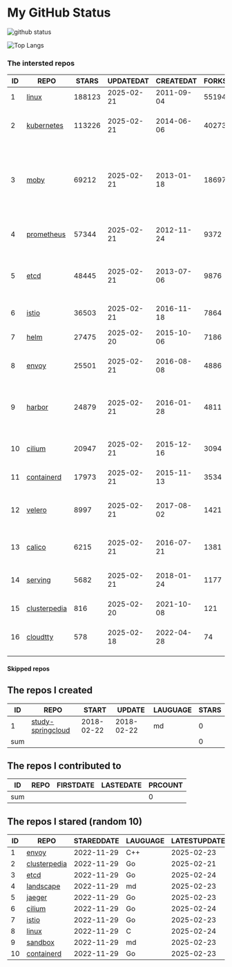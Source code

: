 # My GitHub Status

<img src="https://github-readme-stats-1.yihong0618.vercel.app/api?username=daoqingniu&show_icons=true&&&hide_title=true&count_private=true" alt="github status" />

![Top Langs](https://github-readme-stats-1.yihong0618.vercel.app/api/top-langs/?username=daoqingniu&layout=compact)

<!--START_SECTION:github_repos-->
### The intersted repos
| ID |                              REPO                               | STARS  | UPDATEDAT  | CREATEDAT  | FORKSCOUNT |                                                DESCRIPTIONS                                                |
|----|-----------------------------------------------------------------|--------|------------|------------|------------|------------------------------------------------------------------------------------------------------------|
|  1 | [linux](https://github.com/torvalds/linux)                      | 188123 | 2025-02-21 | 2011-09-04 |      55194 | Linux kernel source tree                                                                                   |
|  2 | [kubernetes](https://github.com/kubernetes/kubernetes)          | 113226 | 2025-02-21 | 2014-06-06 |      40273 | Production-Grade Container Scheduling and Management                                                       |
|  3 | [moby](https://github.com/moby/moby)                            |  69212 | 2025-02-21 | 2013-01-18 |      18697 | The Moby Project - a collaborative project for the container ecosystem to assemble container-based systems |
|  4 | [prometheus](https://github.com/prometheus/prometheus)          |  57344 | 2025-02-21 | 2012-11-24 |       9372 | The Prometheus monitoring system and time series database.                                                 |
|  5 | [etcd](https://github.com/etcd-io/etcd)                         |  48445 | 2025-02-21 | 2013-07-06 |       9876 | Distributed reliable key-value store for the most critical data of a distributed system                    |
|  6 | [istio](https://github.com/istio/istio)                         |  36503 | 2025-02-21 | 2016-11-18 |       7864 | Connect, secure, control, and observe services.                                                            |
|  7 | [helm](https://github.com/helm/helm)                            |  27475 | 2025-02-20 | 2015-10-06 |       7186 | The Kubernetes Package Manager                                                                             |
|  8 | [envoy](https://github.com/envoyproxy/envoy)                    |  25501 | 2025-02-21 | 2016-08-08 |       4886 | Cloud-native high-performance edge/middle/service proxy                                                    |
|  9 | [harbor](https://github.com/goharbor/harbor)                    |  24879 | 2025-02-21 | 2016-01-28 |       4811 | An open source trusted cloud native registry project that stores, signs, and scans content.                |
| 10 | [cilium](https://github.com/cilium/cilium)                      |  20947 | 2025-02-21 | 2015-12-16 |       3094 | eBPF-based Networking, Security, and Observability                                                         |
| 11 | [containerd](https://github.com/containerd/containerd)          |  17973 | 2025-02-21 | 2015-11-13 |       3534 | An open and reliable container runtime                                                                     |
| 12 | [velero](https://github.com/vmware-tanzu/velero)                |   8997 | 2025-02-21 | 2017-08-02 |       1421 | Backup and migrate Kubernetes applications and their persistent volumes                                    |
| 13 | [calico](https://github.com/projectcalico/calico)               |   6215 | 2025-02-21 | 2016-07-21 |       1381 | Cloud native networking and network security                                                               |
| 14 | [serving](https://github.com/knative/serving)                   |   5682 | 2025-02-21 | 2018-01-24 |       1177 | Kubernetes-based, scale-to-zero, request-driven compute                                                    |
| 15 | [clusterpedia](https://github.com/clusterpedia-io/clusterpedia) |    816 | 2025-02-20 | 2021-10-08 |        121 | The Encyclopedia of Kubernetes clusters                                                                    |
| 16 | [cloudtty](https://github.com/cloudtty/cloudtty)                |    578 | 2025-02-18 | 2022-04-28 |         74 | A Friendly Kubernetes CloudShell (Web Terminal) !                                                          |



#### Skipped repos
<!--END_SECTION:github_repos-->

<!--START_SECTION:my_github-->
## The repos I created
| ID  |                                 REPO                                 |   START    |   UPDATE   | LAUGUAGE | STARS |
|-----|----------------------------------------------------------------------|------------|------------|----------|-------|
|   1 | [study-springcloud](https://github.com/daoqingniu/study-springcloud) | 2018-02-22 | 2018-02-22 | md       |     0 |
| sum |                                                                      |            |            |          |     0 |

## The repos I contributed to
| ID  | REPO | FIRSTDATE | LASTEDATE | PRCOUNT |
|-----|------|-----------|-----------|---------|
| sum |      |           |           |       0 |

## The repos I stared (random 10)
| ID |                              REPO                               | STAREDDATE | LAUGUAGE | LATESTUPDATE |
|----|-----------------------------------------------------------------|------------|----------|--------------|
|  1 | [envoy](https://github.com/envoyproxy/envoy)                    | 2022-11-29 | C++      | 2025-02-23   |
|  2 | [clusterpedia](https://github.com/clusterpedia-io/clusterpedia) | 2022-11-29 | Go       | 2025-02-21   |
|  3 | [etcd](https://github.com/etcd-io/etcd)                         | 2022-11-29 | Go       | 2025-02-24   |
|  4 | [landscape](https://github.com/cncf/landscape)                  | 2022-11-29 | md       | 2025-02-23   |
|  5 | [jaeger](https://github.com/jaegertracing/jaeger)               | 2022-11-29 | Go       | 2025-02-23   |
|  6 | [cilium](https://github.com/cilium/cilium)                      | 2022-11-29 | Go       | 2025-02-24   |
|  7 | [istio](https://github.com/istio/istio)                         | 2022-11-29 | Go       | 2025-02-23   |
|  8 | [linux](https://github.com/torvalds/linux)                      | 2022-11-29 | C        | 2025-02-24   |
|  9 | [sandbox](https://github.com/cncf/sandbox)                      | 2022-11-29 | md       | 2025-02-23   |
| 10 | [containerd](https://github.com/containerd/containerd)          | 2022-11-29 | Go       | 2025-02-23   |

<!--END_SECTION:my_github-->
